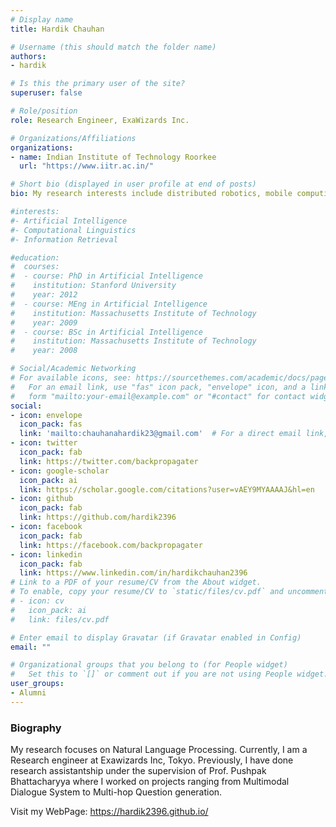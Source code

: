 ```yaml
---
# Display name
title: Hardik Chauhan

# Username (this should match the folder name)
authors:
- hardik

# Is this the primary user of the site?
superuser: false

# Role/position
role: Research Engineer, ExaWizards Inc.

# Organizations/Affiliations
organizations:
- name: Indian Institute of Technology Roorkee
  url: "https://www.iitr.ac.in/"

# Short bio (displayed in user profile at end of posts)
bio: My research interests include distributed robotics, mobile computing and programmable matter.

#interests:
#- Artificial Intelligence
#- Computational Linguistics
#- Information Retrieval

#education:
#  courses:
#  - course: PhD in Artificial Intelligence
#    institution: Stanford University
#    year: 2012
#  - course: MEng in Artificial Intelligence
#    institution: Massachusetts Institute of Technology
#    year: 2009
#  - course: BSc in Artificial Intelligence
#    institution: Massachusetts Institute of Technology
#    year: 2008

# Social/Academic Networking
# For available icons, see: https://sourcethemes.com/academic/docs/page-builder/#icons
#   For an email link, use "fas" icon pack, "envelope" icon, and a link in the
#   form "mailto:your-email@example.com" or "#contact" for contact widget.
social:
- icon: envelope
  icon_pack: fas
  link: 'mailto:chauhanahardik23@gmail.com'  # For a direct email link, use "mailto:test@example.org".
- icon: twitter
  icon_pack: fab
  link: https://twitter.com/backpropagater
- icon: google-scholar
  icon_pack: ai
  link: https://scholar.google.com/citations?user=vAEY9MYAAAAJ&hl=en
- icon: github
  icon_pack: fab
  link: https://github.com/hardik2396
- icon: facebook
  icon_pack: fab
  link: https://facebook.com/backpropagater
- icon: linkedin
  icon_pack: fab
  link: https://www.linkedin.com/in/hardikchauhan2396
# Link to a PDF of your resume/CV from the About widget.
# To enable, copy your resume/CV to `static/files/cv.pdf` and uncomment the lines below.
# - icon: cv
#   icon_pack: ai
#   link: files/cv.pdf

# Enter email to display Gravatar (if Gravatar enabled in Config)
email: ""

# Organizational groups that you belong to (for People widget)
#   Set this to `[]` or comment out if you are not using People widget.
user_groups:
- Alumni
---
```


### Biography

My research focuses on Natural Language Processing. Currently, I am a Research engineer at Exawizards Inc, Tokyo. Previously, I have done research assistantship under the supervision of Prof. Pushpak Bhattacharyya where I worked on projects ranging from Multimodal Dialogue System to Multi-hop Question generation.

Visit my WebPage: https://hardik2396.github.io/

